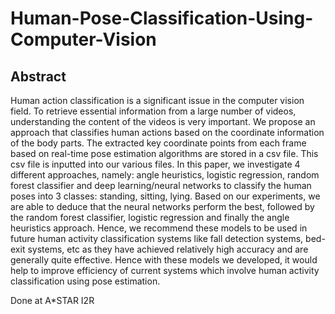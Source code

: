 # Human-Pose-Classification-Using-Computer-Vision
## Abstract
Human action classification is a significant issue in the computer vision field. To retrieve essential information from a large number of videos, understanding the content of the videos is very important. We propose an approach that classifies human actions based on the coordinate information of the body parts. The extracted key coordinate points from each frame based on real-time pose estimation algorithms are stored in a csv file. This csv file is inputted into our various files. In this paper, we investigate 4 different approaches, namely: angle heuristics, logistic regression, random forest classifier and deep learning/neural networks to classify the human poses into 3 classes: standing, sitting, lying. Based on our experiments, we are able to deduce that the neural networks perform the best, followed by the random forest classifier, logistic regression and finally the angle heuristics approach. Hence, we recommend these models to be used in future human activity classification systems like fall detection systems, bed-exit systems, etc as they have achieved relatively high accuracy and are generally quite effective. Hence with these models we developed, it would help to improve efficiency of current systems which involve human activity classification using pose estimation.

Done at A*STAR I2R
